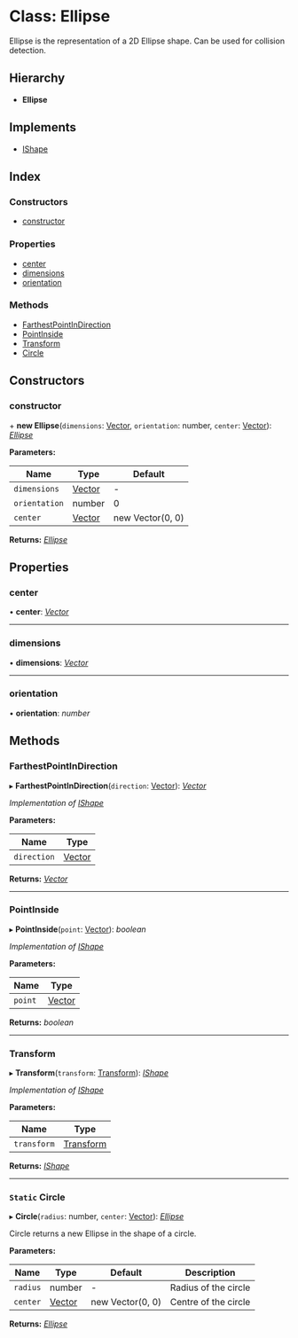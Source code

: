 
# Class: Ellipse

Ellipse is the representation of a 2D Ellipse shape. Can be used for collision detection.

## Hierarchy

* **Ellipse**

## Implements

* [IShape](../interfaces/ishape.md)

## Index

### Constructors

* [constructor](ellipse.md#constructor)

### Properties

* [center](ellipse.md#center)
* [dimensions](ellipse.md#dimensions)
* [orientation](ellipse.md#orientation)

### Methods

* [FarthestPointInDirection](ellipse.md#farthestpointindirection)
* [PointInside](ellipse.md#pointinside)
* [Transform](ellipse.md#transform)
* [Circle](ellipse.md#static-circle)

## Constructors

###  constructor

\+ **new Ellipse**(`dimensions`: [Vector](vector.md), `orientation`: number, `center`: [Vector](vector.md)): *[Ellipse](ellipse.md)*

**Parameters:**

Name | Type | Default |
------ | ------ | ------ |
`dimensions` | [Vector](vector.md) | - |
`orientation` | number | 0 |
`center` | [Vector](vector.md) | new Vector(0, 0) |

**Returns:** *[Ellipse](ellipse.md)*

## Properties

###  center

• **center**: *[Vector](vector.md)*

___

###  dimensions

• **dimensions**: *[Vector](vector.md)*

___

###  orientation

• **orientation**: *number*

## Methods

###  FarthestPointInDirection

▸ **FarthestPointInDirection**(`direction`: [Vector](vector.md)): *[Vector](vector.md)*

*Implementation of [IShape](../interfaces/ishape.md)*

**Parameters:**

Name | Type |
------ | ------ |
`direction` | [Vector](vector.md) |

**Returns:** *[Vector](vector.md)*

___

###  PointInside

▸ **PointInside**(`point`: [Vector](vector.md)): *boolean*

*Implementation of [IShape](../interfaces/ishape.md)*

**Parameters:**

Name | Type |
------ | ------ |
`point` | [Vector](vector.md) |

**Returns:** *boolean*

___

###  Transform

▸ **Transform**(`transform`: [Transform](transform.md)): *[IShape](../interfaces/ishape.md)*

*Implementation of [IShape](../interfaces/ishape.md)*

**Parameters:**

Name | Type |
------ | ------ |
`transform` | [Transform](transform.md) |

**Returns:** *[IShape](../interfaces/ishape.md)*

___

### `Static` Circle

▸ **Circle**(`radius`: number, `center`: [Vector](vector.md)): *[Ellipse](ellipse.md)*

Circle returns a new Ellipse in the shape of a circle.

**Parameters:**

Name | Type | Default | Description |
------ | ------ | ------ | ------ |
`radius` | number | - | Radius of the circle |
`center` | [Vector](vector.md) | new Vector(0, 0) | Centre of the circle  |

**Returns:** *[Ellipse](ellipse.md)*
